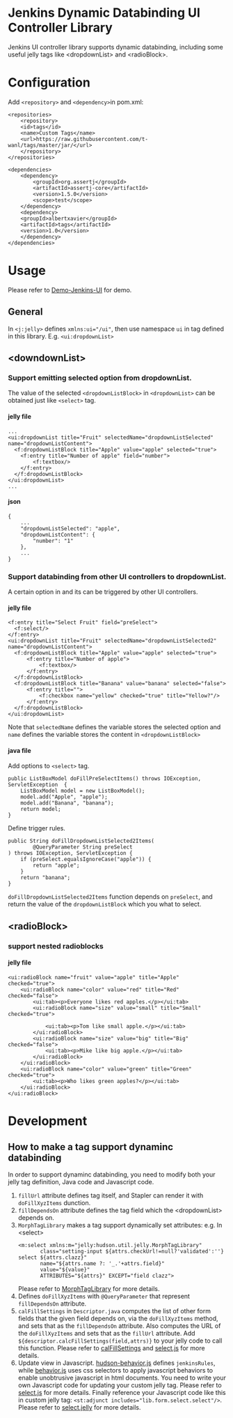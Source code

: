 # Jenkins Dynamic Databinding UI Controller Library

Jenkins UI controller library supports dynamic databinding, including some useful jelly tags like &lt;dropdownList&gt; and &lt;radioBlock&gt;.

# Configuration

Add `<repository>` and `<dependency>`in pom.xml:

```
<repositories>
    <repository>
    <id>tags</id>
    <name>Custom Tags</name>
    <url>https://raw.githubusercontent.com/t-wanl/tags/master/jar/</url>
    </repository>
</repositories>

<dependencies>
    <dependency>
        <groupId>org.assertj</groupId>
        <artifactId>assertj-core</artifactId>
        <version>1.5.0</version>
        <scope>test</scope>
    </dependency>
    <dependency>
    <groupId>albertxavier</groupId>
    <artifactId>tags</artifactId>
    <version>1.0</version>
    </dependency>
</dependencies>
```


# Usage

Please refer to
[Demo-Jenkins-UI](https://github.com/t-wanl/Demo-Jenkins-UI) for demo.

## General
In `<j:jelly>` defines `xmlns:ui="/ui"`, then use namespace `ui` in tag defined in this library. E.g. `<ui:dropdownList>`

## &lt;downdownList&gt;

### Support emitting selected option from dropdownList.

The value of the selected `<dropdownListBlock>` in `<dropdownList>` can be obtained just like `<select>` tag.

#### jelly file

```
...
<ui:dropdownList title="Fruit" selectedName="dropdownListSelected" name="dropdownListContent">
  <f:dropdownListBlock title="Apple" value="apple" selected="true">
  	<f:entry title="Number of apple" field="number">
	    <f:textbox/>
	</f:entry>
  </f:dropdownListBlock>
</ui:dropdownList>
...
```
#### json
```
{
	...
	"dropdownListSelected": "apple",
	"dropdownListContent": {
		"number": "1"
	},
	...
}
```


### Support databinding from other UI controllers to dropdownList.

A certain option in <dropdownList> and its <dropdownListBlock> can be triggered by other UI controllers.

#### jelly file

```
<f:entry title="Select Fruit" field="preSelect">
  <f:select/>
</f:entry>
<ui:dropdownList title="Fruit" selectedName="dropdownListSelected2" name="dropdownListContent">
  <f:dropdownListBlock title="Apple" value="apple" selected="true">
      <f:entry title="Number of apple">
          <f:textbox/>
      </f:entry>
  </f:dropdownListBlock>
  <f:dropdownListBlock title="Banana" value="banana" selected="false">
      <f:entry title="">
          <f:checkbox name="yellow" checked="true" title="Yellow?"/>
      </f:entry>
  </f:dropdownListBlock>
</ui:dropdownList>
```
Note that `selectedName` defines the variable stores the selected option and `name` defines the variable stores the content in `<dropdownListBlock>`

#### java file

Add options to `<select>` tag.
```
public ListBoxModel doFillPreSelectItems() throws IOException, ServletException  {
    ListBoxModel model = new ListBoxModel();
    model.add("Apple", "apple");
    model.add("Banana", "banana");
    return model;
}
```

Define trigger rules.

```
public String doFillDropdownListSelected2Items(
        @QueryParameter String preSelect
) throws IOException, ServletException {
    if (preSelect.equalsIgnoreCase("apple")) {
        return "apple";
    }
    return "banana";
}
```

`doFillDropdownListSelected2Items` function depends on `preSelect`, and return the value of the `dropdownListBlock` which you what to select.

## &lt;radioBlock&gt;

### support nested radioblocks

#### jelly file

```
<ui:radioBlock name="fruit" value="apple" title="Apple" checked="true">
    <ui:radioBlock name="color" value="red" title="Red" checked="false">
        <ui:tab><p>Everyone likes red apples.</p></ui:tab>
        <ui:radioBlock name="size" value="small" title="Small" checked="true">

            <ui:tab><p>Tom like small apple.</p></ui:tab>
        </ui:radioBlock>
        <ui:radioBlock name="size" value="big" title="Big" checked="false">
            <ui:tab><p>Mike like big apple.</p></ui:tab>
        </ui:radioBlock>
    </ui:radioBlock>
    <ui:radioBlock name="color" value="green" title="Green" checked="true">
        <ui:tab><p>Who likes green apples?</p></ui:tab>
    </ui:radioBlock>
</ui:radioBlock>
```

# Development

## How to make a tag support dynaminc databinding

In order to support dynaminc databinding, you need to modify both your jelly tag definition, Java code and Javascript code.

1. `fillUrl` attribute defines tag itself, and Stapler can render it with `doFillXyzItems` dunction.
2. `fillDependsOn` attribute defines the tag field which the &lt;dropdownList&gt; depends on.
3. `MorphTagLibrary` makes a tag support dynamically set attributes:
    e.g. In &lt;select&gt;
    ```
    <m:select xmlns:m="jelly:hudson.util.jelly.MorphTagLibrary"
           class="setting-input ${attrs.checkUrl!=null?'validated':''} select ${attrs.clazz}"
           name="${attrs.name ?: '_.'+attrs.field}"
           value="${value}"
           ATTRIBUTES="${attrs}" EXCEPT="field clazz">
    ```
    Please refer to [MorphTagLibrary](https://github.com/jenkinsci/jenkins/blob/08def67a18eee51de9f3f99bc2a792fee1c160e0/core/src/main/java/hudson/util/jelly/MorphTagLibrary.java) for more details.
4. Defines `doFillXyzItems` with `@QueryParameter` that represent `fillDependsOn` attribute.
5. `calFillSettings` in `Descriptor.java` computes the list of other form fields that the given field depends on, via the `doFillXyzItems` method, and sets that as the `fillDependsOn` attribute. Also computes the URL of the `doFillXyzItems` and sets that as the `fillUrl` attribute.
    Add `${descriptor.calcFillSettings(field,attrs)}` to your jelly code to call this function.
    Please refer to [calFillSettings](https://github.com/jenkinsci/jenkins/blob/51c46c6cf22a57860c71c7d7236ae30f6baa6651/core/src/main/java/hudson/model/Descriptor.java) and [select.js](https://github.com/jenkinsci/jenkins/blob/master/core/src/main/resources/lib/form/select.jelly) for more details.
6. Update view in Javascript.
    [hudson-behavior.js](https://github.com/jenkinsci/jenkins/blob/8f8b058548a4b912d6a9e6fa1a4a0873a70598f7/war/src/main/webapp/scripts/hudson-behavior.js) defines `jenkinsRules`, while [behavior.js](https://github.com/jenkinsci/jenkins/blob/08def67a18eee51de9f3f99bc2a792fee1c160e0/war/src/main/webapp/scripts/behavior.js) uses css selectors to apply javascript behaviors to enable unobtrusive javascript in html documents.
    You need to write your own Javascript code for updating your custom jelly tag.
    Please refer to [select.js](https://github.com/jenkinsci/jenkins/blob/master/core/src/main/resources/lib/form/select/select.js) for more details.
    Finally reference your Javascript code like this in custom jelly tag:
    `<st:adjunct includes="lib.form.select.select"/>`.
    Please refer to [select.jelly](https://github.com/jenkinsci/jenkins/blob/master/core/src/main/resources/lib/form/select.jelly) for more details.
